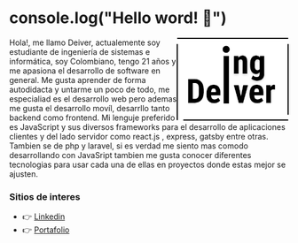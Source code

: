 # console.log("Hello word! 👋")

<div>
  <img align="right" width="40%" height="40%" src="Logo.png">
</div>


Hola!, me llamo Deiver, actualemente soy estudiante de ingeniería de sistemas e informática, soy Colombiano, tengo 21 años y me apasiona el desarrollo de software en general.
Me gusta aprender de forma autodidacta y untarme un poco de todo, me especialiad es el desarrollo web pero ademas  me gusta el desarrollo movíl, desarrllo tanto backend como frontend.
Mi lenguje preferido es JavaScript y sus diversos frameworks para el desarrollo de aplicaciones clientes y del lado servidor como react.js , express, gatsby entre otras. Tambien se de php y laravel, si es verdad me siento mas comodo desarrollando con JavaSript tambien me gusta conocer diferentes tecnologias para usar cada una de ellas 
en proyectos donde estas mejor se ajusten.


### Sitios de interes
- :point_right: [Linkedin](https://www.linkedin.com/in/deiver-guerra-carrascal-0a3784176/)
- :point_right: [Portafolio](https://ingdeiver.github.io/portafolio)

